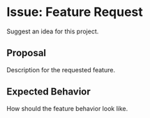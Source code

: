 # Issue: Feature Request
Suggest an idea for this project.

## Proposal
Description for the requested feature.

## Expected Behavior
How should the feature behavior look like.
